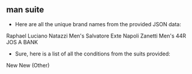 ## man suite


- Here are all the unique brand names from the provided JSON data:

Raphael
Luciano Natazzi
Men's
Salvatore Exte
Napoli
Zanetti
Men's 44R JOS A BANK

- Sure, here is a list of all the conditions from the suits provided:

New
New (Other)